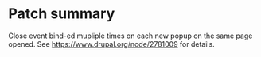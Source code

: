 # Patch summary

Close event bind-ed mupliple times on each new popup on the same page opened.
See https://www.drupal.org/node/2781009 for details.
